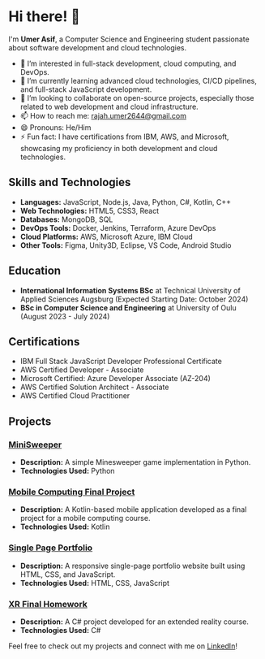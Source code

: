 
# Hi there! 👋

I'm **Umer Asif**, a Computer Science and Engineering student passionate about software development and cloud technologies.

- 👀 I’m interested in full-stack development, cloud computing, and DevOps.
- 🌱 I’m currently learning advanced cloud technologies, CI/CD pipelines, and full-stack JavaScript development.
- 💞️ I’m looking to collaborate on open-source projects, especially those related to web development and cloud infrastructure.
- 📫 How to reach me: [rajah.umer2644@gmail.com](mailto:rajah.umer2644@gmail.com)
- 😄 Pronouns: He/Him
- ⚡ Fun fact: I have certifications from IBM, AWS, and Microsoft, showcasing my proficiency in both development and cloud technologies.

## Skills and Technologies

- **Languages:** JavaScript, Node.js, Java, Python, C#, Kotlin, C++
- **Web Technologies:** HTML5, CSS3, React
- **Databases:** MongoDB, SQL
- **DevOps Tools:** Docker, Jenkins, Terraform, Azure DevOps
- **Cloud Platforms:** AWS, Microsoft Azure, IBM Cloud
- **Other Tools:** Figma, Unity3D, Eclipse, VS Code, Android Studio

## Education

- **International Information Systems BSc** at Technical University of Applied Sciences Augsburg (Expected Starting Date: October 2024)
- **BSc in Computer Science and Engineering** at University of Oulu (August 2023 - July 2024)

## Certifications

- IBM Full Stack JavaScript Developer Professional Certificate
- AWS Certified Developer - Associate
- Microsoft Certified: Azure Developer Associate (AZ-204)
- AWS Certified Solution Architect - Associate
- AWS Certified Cloud Practitioner

## Projects

### [MiniSweeper](https://github.com/UmerAsif-1/MiniSweeper)
- **Description:** A simple Minesweeper game implementation in Python.
- **Technologies Used:** Python

### [Mobile Computing Final Project](https://github.com/UmerAsif-1/mobileComputingFinalProject)
- **Description:** A Kotlin-based mobile application developed as a final project for a mobile computing course.
- **Technologies Used:** Kotlin

### [Single Page Portfolio](https://github.com/UmerAsif-1/singlepageportfolio)
- **Description:** A responsive single-page portfolio website built using HTML, CSS, and JavaScript.
- **Technologies Used:** HTML, CSS, JavaScript

### [XR Final Homework](https://github.com/UmerAsif-1/XR-finalHW)
- **Description:** A C# project developed for an extended reality course.
- **Technologies Used:** C#



Feel free to check out my projects and connect with me on [LinkedIn](https://www.linkedin.com/in/umer-asif/)!

